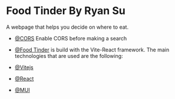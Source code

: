 # Food Tinder By Ryan Su

A webpage that helps you decide on where to eat.
- [@CORS](https://cors-anywhere.herokuapp.com/corsdemo) Enable CORS before making a search

- [@Food Tinder](https://ryansu1130.github.io/foodtinder/) is build with the Vite-React framework.
The main technologies that are used are the following:
- [@Vitejs](https://vitejs.dev/)
- [@React](https://vitejs.dev/)
- [@MUI](https://vitejs.dev/)
